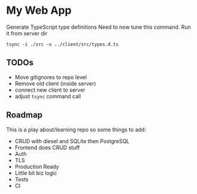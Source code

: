 # My Web App

Generate TypeScript type definitions
Need to now tune this command. Run it from server dir
```
tsync -i ./src -o ../client/src/types.d.ts
```
## TODOs

- Move gitignores to repo level
- Remove old client (inside server)
- connect new client to server
- adjust `tsync` command call

## Roadmap

This is a play about/learning repo so some things to add:
- CRUD with diesel and SQLite then PostgreSQL
- Frontend does CRUD stuff
- Auth
- TLS
- Production Ready
- Little bit biz logic
- Tests
- CI

